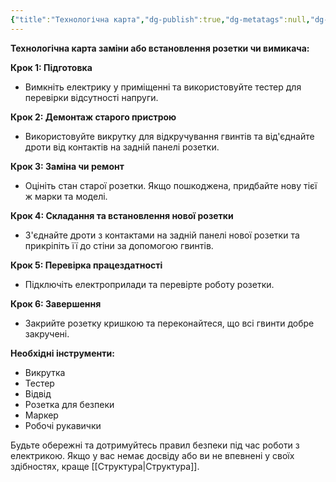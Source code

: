 ```yaml
---
{"title":"Технологічна карта","dg-publish":true,"dg-metatags":null,"dg-home":null,"permalink":"/zamina-rozetki/tehnologichna-karta/","dgPassFrontmatter":true,"noteIcon":""}
---
```


**Технологічна карта заміни або встановлення розетки чи вимикача:**

**Крок 1: Підготовка**

- Вимкніть електрику у приміщенні та використовуйте тестер для перевірки відсутності напруги.

**Крок 2: Демонтаж старого пристрою**

- Використовуйте викрутку для відкручування гвинтів та від'єднайте дроти від контактів на задній панелі розетки.

**Крок 3: Заміна чи ремонт**

- Оцініть стан старої розетки. Якщо пошкоджена, придбайте нову тієї ж марки та моделі.

**Крок 4: Складання та встановлення нової розетки**

- З'єднайте дроти з контактами на задній панелі нової розетки та прикріпіть її до стіни за допомогою гвинтів.

**Крок 5: Перевірка працездатності**

- Підключіть електроприлади та перевірте роботу розетки.

**Крок 6: Завершення**

- Закрийте розетку кришкою та переконайтеся, що всі гвинти добре закручені.

**Необхідні інструменти:**

- Викрутка
- Тестер
- Відвід
- Розетка для безпеки
- Маркер
- Робочі рукавички

Будьте обережні та дотримуйтесь правил безпеки під час роботи з електрикою. Якщо у вас немає досвіду або ви не впевнені у своїх здібностях, краще [[Структура\|Структура]].